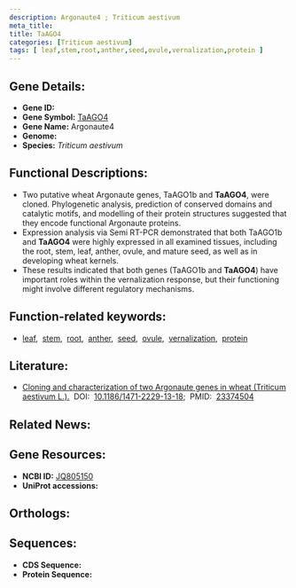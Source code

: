 ```yaml
---
description: Argonaute4 ; Triticum aestivum
meta_title:
title: TaAGO4
categories: [Triticum aestivum]
tags: [ leaf,stem,root,anther,seed,ovule,vernalization,protein ]
---
```


## Gene Details:
- **Gene ID:** []()
- **Gene Symbol:** <u>TaAGO4</u>
- **Gene Name:** Argonaute4
- **Genome:** []()
- **Species:** *Triticum aestivum*

## Functional Descriptions:
   - Two putative wheat Argonaute genes, TaAGO1b and **TaAGO4**, were cloned. Phylogenetic analysis, prediction of conserved domains and catalytic motifs, and modelling of their protein structures suggested that they encode functional Argonaute proteins.
   - Expression analysis via Semi RT-PCR demonstrated that both TaAGO1b and **TaAGO4** were highly expressed in all examined tissues, including the root, stem, leaf, anther, ovule, and mature seed, as well as in developing wheat kernels.
   - These results indicated that both genes (TaAGO1b and **TaAGO4**) have important roles within the vernalization response, but their functioning might involve different regulatory mechanisms.

## Function-related keywords:
   - [leaf](/tags/leaf/),&nbsp;&nbsp;[stem](/tags/stem/),&nbsp;&nbsp;[root](/tags/root/),&nbsp;&nbsp;[anther](/tags/anther/),&nbsp;&nbsp;[seed](/tags/seed/),&nbsp;&nbsp;[ovule](/tags/ovule/),&nbsp;&nbsp;[vernalization](/tags/vernalization/),&nbsp;&nbsp;[protein](/tags/protein/)

## Literature:
   - [Cloning and characterization of two Argonaute genes in wheat (Triticum aestivum L.).](https://doi.org/10.1186/1471-2229-13-18)&nbsp;&nbsp;DOI:&nbsp;&nbsp;[10.1186/1471-2229-13-18](https://doi.org/10.1186/1471-2229-13-18);&nbsp;&nbsp;PMID:&nbsp;&nbsp;[23374504](https://pubmed.ncbi.nlm.nih.gov/23374504/)

## Related News:

## Gene Resources:
- **NCBI ID:**  [JQ805150](https://www.ncbi.nlm.nih.gov/gene/?term=JQ805150)
- **UniProt accessions:**  [](https://www.uniprot.org/uniprotkb//entry)

## Orthologs:

## Sequences:
- **CDS Sequence:**
- **Protein Sequence:**
